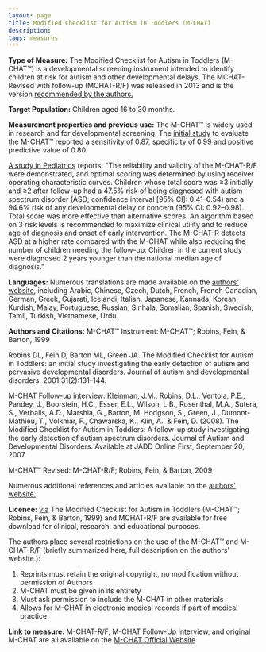 ```yaml
---
layout: page
title: Modified Checklist for Autism in Toddlers (M-CHAT)
description:
tags: measures
---
```


**Type of Measure:**  The Modified Checklist for Autism in Toddlers (M-CHAT™) is a developmental screening instrument intended to identify children at risk for autism and other developmental delays.  The MCHAT-Revised with follow-up (MCHAT-R/F) was released in 2013 and is the version [recommended by the authors.](http://www.mchatscreen.com/Official_M-CHAT_Website.html)

**Target Population:** Children aged 16 to 30 months.

**Measurement properties and previous use:**  The M-CHAT™ is widely used in research and for developmental screening.  The [initial study](https://m-chat.org/_references/robins_jadd01.pdf) to evaluate the M-CHAT™ reported a sensitivity of 0.87, specificity of 0.99 and positive predictive value of 0.80.

[A study in Pediatrics](http://pediatrics.aappublications.org/content/early/2013/12/18/peds.2013-1813.abstract) reports: "The reliability and validity of the M-CHAT-R/F were demonstrated, and optimal scoring was determined by using receiver operating characteristic curves. Children whose total score was ≥3 initially and ≥2 after follow-up had a 47.5% risk of being diagnosed with autism spectrum disorder (ASD; confidence interval [95% CI]: 0.41–0.54) and a 94.6% risk of any developmental delay or concern (95% CI: 0.92–0.98). Total score was more effective than alternative scores. An algorithm based on 3 risk levels is recommended to maximize clinical utility and to reduce age of diagnosis and onset of early intervention. The M-CHAT-R detects ASD at a higher rate compared with the M-CHAT while also reducing the number of children needing the follow-up. Children in the current study were diagnosed 2 years younger than the national median age of diagnosis."

**Languages:** Numerous translations are made available on the [authors' website](http://www.mchatscreen.com/Official_M-CHAT_Website.html), including Arabic, Chinese, Czech, Dutch, French, French Canadian, German, Greek, Gujarati, Icelandi, Italian, Japanese, Kannada, Korean, Kurdish, Malay, Portuguese, Russian, Sinhala, Somalian, Spanish, Swedish, Tamil, Turkish, Vietnamese, Urdu. 

**Authors and Citations:**
M-CHAT™ Instrument:
M-CHAT™; Robins, Fein, & Barton, 1999

Robins DL, Fein D, Barton ML, Green JA. The Modified Checklist for Autism in Toddlers: an initial study investigating the early detection of autism and pervasive developmental disorders. Journal of autism and developmental disorders. 2001;31(2):131–144.

M-CHAT Follow-up interview:
Kleinman, J.M., Robins, D.L., Ventola, P.E., Pandey, J., Boorstein, H.C., Esser, E.L., Wilson, L.B., Rosenthal, M.A., Sutera, S., Verbalis, A.D., Marshia, G., Barton, M. Hodgson, S., Green, J., Dumont-Mathieu, T., Volkmar, F., Chawarska, K., Klin, A., & Fein, D. (2008). The Modified Checklist for Autism in Toddlers: A follow-up study investigating the early detection of autism spectrum disorders. Journal of Autism and Developmental Disorders. Available at JADD Online First, September 20, 2007.

M-CHAT™ Revised:
M-CHAT-R/F; Robins, Fein, & Barton, 2009

Numerous additional references and articles available on the [authors' website.](http://www.mchatscreen.com/Official_M-CHAT_Website.html)

**Licence:** [via](http://www.mchatscreen.com/Official_M-CHAT_Website.html) The Modified Checklist for Autism in Toddlers (M-CHAT™; Robins, Fein, & Barton, 1999) and MCHAT-R/F are available for free download for clinical, research, and educational purposes.

The authors place several restrictions on the use of the M-CHAT™ and M-CHAT-R/F (briefly summarized here, full description on the authors' website.):
1. Reprints must retain the original copyright, no modification without permission of Authors
2. M-CHAT must be given in its entirety
3. Must ask permission to include the M-CHAT in other materials
4. Allows for M-CHAT in electronic medical records if part of medical practice.

**Link to measure:**
M-CHAT-R/F, M-CHAT Follow-Up Interview, and original M-CHAT are all available on the 
[M-CHAT Official Website](http://www.mchatscreen.com/Official_M-CHAT_Website.html)

